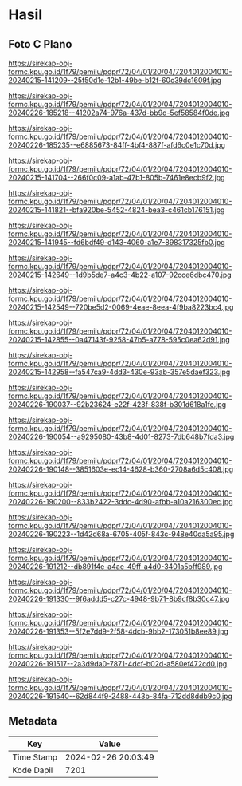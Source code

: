 # Hasil

## Foto C Plano

https://sirekap-obj-formc.kpu.go.id/1f79/pemilu/pdpr/72/04/01/20/04/7204012004010-20240215-141209--25f50d1e-12b1-49be-b12f-60c39dc1609f.jpg

https://sirekap-obj-formc.kpu.go.id/1f79/pemilu/pdpr/72/04/01/20/04/7204012004010-20240226-185218--41202a74-976a-437d-bb9d-5ef58584f0de.jpg

https://sirekap-obj-formc.kpu.go.id/1f79/pemilu/pdpr/72/04/01/20/04/7204012004010-20240226-185235--e6885673-84ff-4bf4-887f-afd6c0e1c70d.jpg

https://sirekap-obj-formc.kpu.go.id/1f79/pemilu/pdpr/72/04/01/20/04/7204012004010-20240215-141704--266f0c09-a1ab-47b1-805b-7461e8ecb9f2.jpg

https://sirekap-obj-formc.kpu.go.id/1f79/pemilu/pdpr/72/04/01/20/04/7204012004010-20240215-141821--bfa920be-5452-4824-bea3-c461cb176151.jpg

https://sirekap-obj-formc.kpu.go.id/1f79/pemilu/pdpr/72/04/01/20/04/7204012004010-20240215-141945--fd6bdf49-d143-4060-a1e7-898317325fb0.jpg

https://sirekap-obj-formc.kpu.go.id/1f79/pemilu/pdpr/72/04/01/20/04/7204012004010-20240215-142649--1d9b5de7-a4c3-4b22-a107-92cce6dbc470.jpg

https://sirekap-obj-formc.kpu.go.id/1f79/pemilu/pdpr/72/04/01/20/04/7204012004010-20240215-142549--720be5d2-0069-4eae-8eea-4f9ba8223bc4.jpg

https://sirekap-obj-formc.kpu.go.id/1f79/pemilu/pdpr/72/04/01/20/04/7204012004010-20240215-142855--0a47143f-9258-47b5-a778-595c0ea62d91.jpg

https://sirekap-obj-formc.kpu.go.id/1f79/pemilu/pdpr/72/04/01/20/04/7204012004010-20240215-142958--fa547ca9-4dd3-430e-93ab-357e5daef323.jpg

https://sirekap-obj-formc.kpu.go.id/1f79/pemilu/pdpr/72/04/01/20/04/7204012004010-20240226-190037--92b23624-e22f-423f-838f-b301d618a1fe.jpg

https://sirekap-obj-formc.kpu.go.id/1f79/pemilu/pdpr/72/04/01/20/04/7204012004010-20240226-190054--a9295080-43b8-4d01-8273-7db648b7fda3.jpg

https://sirekap-obj-formc.kpu.go.id/1f79/pemilu/pdpr/72/04/01/20/04/7204012004010-20240226-190148--3851603e-ec14-4628-b360-2708a6d5c408.jpg

https://sirekap-obj-formc.kpu.go.id/1f79/pemilu/pdpr/72/04/01/20/04/7204012004010-20240226-190200--833b2422-3ddc-4d90-afbb-a10a216300ec.jpg

https://sirekap-obj-formc.kpu.go.id/1f79/pemilu/pdpr/72/04/01/20/04/7204012004010-20240226-190223--1d42d68a-6705-405f-843c-948e40da5a95.jpg

https://sirekap-obj-formc.kpu.go.id/1f79/pemilu/pdpr/72/04/01/20/04/7204012004010-20240226-191212--db891f4e-a4ae-49ff-a4d0-3401a5bff989.jpg

https://sirekap-obj-formc.kpu.go.id/1f79/pemilu/pdpr/72/04/01/20/04/7204012004010-20240226-191330--9f6addd5-c27c-4948-9b71-8b9cf8b30c47.jpg

https://sirekap-obj-formc.kpu.go.id/1f79/pemilu/pdpr/72/04/01/20/04/7204012004010-20240226-191353--5f2e7dd9-2f58-4dcb-9bb2-173051b8ee89.jpg

https://sirekap-obj-formc.kpu.go.id/1f79/pemilu/pdpr/72/04/01/20/04/7204012004010-20240226-191517--2a3d9da0-7871-4dcf-b02d-a580ef472cd0.jpg

https://sirekap-obj-formc.kpu.go.id/1f79/pemilu/pdpr/72/04/01/20/04/7204012004010-20240226-191540--62d844f9-2488-443b-84fa-712dd8ddb9c0.jpg


## Metadata

| Key        | Value               |
| ---------- | ------------------- |
| Time Stamp | 2024-02-26 20:03:49 |
| Kode Dapil | 7201                |




